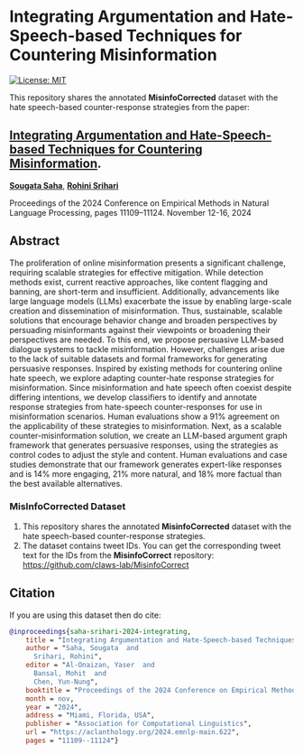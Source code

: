 # Integrating Argumentation and Hate-Speech-based Techniques for Countering Misinformation
[![License: MIT](https://img.shields.io/badge/License-MIT-yellow.svg)](https://opensource.org/licenses/MIT)

This repository shares the annotated **MisinfoCorrected** dataset with the hate speech-based counter-response strategies from the paper:

## [**Integrating Argumentation and Hate-Speech-based Techniques for Countering Misinformation**](https://aclanthology.org/2024.emnlp-main.622.pdf). 
[**Sougata Saha**](https://sougata-ub.github.io), [**Rohini Srihari**](https://www.acsu.buffalo.edu/~rohini/) 

Proceedings of the 2024 Conference on Empirical Methods in Natural Language Processing, pages 11109–11124. November 12-16, 2024

## Abstract
The proliferation of online misinformation presents a significant challenge, requiring scalable strategies for effective mitigation. While detection methods exist, current reactive approaches, like content flagging and banning, are short-term and insufficient. Additionally, advancements like large language models (LLMs) exacerbate the issue by enabling large-scale creation and dissemination of misinformation. Thus, sustainable, scalable solutions that encourage behavior change and broaden perspectives by persuading misinformants against their viewpoints or broadening their perspectives are needed. To this end, we propose persuasive LLM-based dialogue systems to tackle misinformation. However, challenges arise due to the lack of suitable datasets and formal frameworks for generating persuasive responses. Inspired by existing methods for countering online hate speech, we explore adapting counter-hate response strategies for misinformation. Since misinformation and hate speech often coexist despite differing intentions, we develop classifiers to identify and annotate response strategies from hate-speech counter-responses for use in misinformation scenarios. Human evaluations show a 91% agreement on the applicability of these strategies to misinformation. Next, as a scalable counter-misinformation solution, we create an LLM-based argument graph framework that generates persuasive responses, using the strategies as control codes to adjust the style and content. Human evaluations and case studies demonstrate that our framework generates expert-like responses and is 14% more engaging, 21% more natural, and 18% more factual than the best available alternatives.

### MisInfoCorrected Dataset
1. This repository shares the annotated **MisinfoCorrected** dataset with the hate speech-based counter-response strategies.
2. The dataset contains tweet IDs. You can get the corresponding tweet text for the IDs from the **MisinfoCorrect** repository: https://github.com/claws-lab/MisinfoCorrect

## Citation
If you are using this dataset then do cite: 
```bibtex
@inproceedings{saha-srihari-2024-integrating,
    title = "Integrating Argumentation and Hate-Speech-based Techniques for Countering Misinformation",
    author = "Saha, Sougata  and
      Srihari, Rohini",
    editor = "Al-Onaizan, Yaser  and
      Bansal, Mohit  and
      Chen, Yun-Nung",
    booktitle = "Proceedings of the 2024 Conference on Empirical Methods in Natural Language Processing",
    month = nov,
    year = "2024",
    address = "Miami, Florida, USA",
    publisher = "Association for Computational Linguistics",
    url = "https://aclanthology.org/2024.emnlp-main.622",
    pages = "11109--11124"}
```
